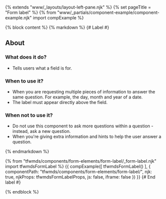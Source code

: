 {% extends "www/_layouts/layout-left-pane.njk" %}
{% set pageTitle = "Form label" %}
{% from "www/_partials/component-example/component-example.njk" import compExample %}

{% block content %}
{% markdown %}
{# Label #}

## About

### What does it do?

- Tells users what a field is for.

### When to use it?

- When you are requesting multiple pieces of information to answer the same question. For example, the day, month and year of a date.
- The label must appear directly above the field.

### When not to use it?

- Do not use this component to ask more questions within a question - instead, ask a new question.
- When you're giving extra information and hints to help the user answer a question.

{% endmarkdown %}

{% from "tfwmds/components/form-elements/form-label/_form-label.njk" import tfwmdsFormLabel %}
{{
  compExample([
    tfwmdsFormLabel()
  ],
  {
    componentPath: "tfwmds/components/form-elements/form-label/",
    njk: true,
    njkProps: tfwmdsFormLabelProps,
    js: false,
    iframe: false
  })
}}
{# End label #}

{% endblock %}
